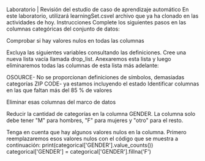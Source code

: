 Laboratorio | Revisión del estudio de caso de aprendizaje automático
En este laboratorio, utilizará learningSet.csvel archivo que ya ha clonado en las actividades de hoy.
Instrucciones
Complete los siguientes pasos en las columnas categóricas del conjunto de datos:

Comprobar si hay valores nulos en todas las columnas

Excluya las siguientes variables consultando las definiciones. Cree una nueva lista vacía llamada drop_list. Anexaremos esta lista y luego eliminaremos todas las columnas de esta lista más adelante:

OSOURCE- No se proporcionan definiciones de símbolos, demasiadas categorías
ZIP CODE- ya estamos incluyendo el estado
Identificar columnas en las que faltan más del 85 % de valores

Eliminar esas columnas del marco de datos

Reducir la cantidad de categorías en la columna GENDER. La columna solo debe tener "M" para hombres, "F" para mujeres y "otro" para el resto.

Tenga en cuenta que hay algunos valores nulos en la columna. Primero reemplazaremos esos valores nulos con el código que se muestra a continuación:
print(categorical['GENDER'].value_counts())
categorical['GENDER'] = categorical['GENDER'].fillna('F')

